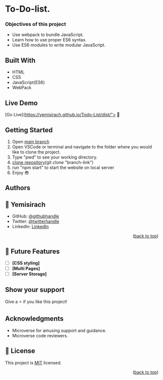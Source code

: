 # To-Do-list.

### Objectives of this project

- Use webpack to bundle JavaScript.
- Learn how to use proper ES6 syntax.
- Use ES6 modules to write modular JavaScript.

## Built With

- HTML
- CSS
- JavaScript(ES6)
- WebPack

## Live Demo

[Go Live](https://yemisirach.github.io/Todo-List/dist/"> 🙂

## Getting Started

1. Open [main branch](https://github.com/Yemisirach/Todo-List.git)
2. Open VSCode or terminal and navigate to the folder where you would like to clone the project.
3. Type "pwd" to see your working directory.
4. [clone repository](git@github.com:Yemisirach/Todo-List.git)(git clone "branch-link")
5. run "npm start" to start the website on local server
6. Enjoy 😎

## Authors

## 👥 Yemisirach

- GitHub: [@githubhandle](https://github.com/Yemisirach)
- Twitter: [@twitterhandle](https://twitter.com/TamiratYemisrach)
- LinkedIn: [LinkedIn](https://www.linkedin.com/in/yemisirach)

<p align="right">(<a href="#readme-top">back to top</a>)</p>

## 🔭 Future Features <a name="future-features"></a>

- [ ] **[CSS styling]**
- [ ] **[Multi Pages]**
- [ ] **[Server Storage]**

## Show your support

Give a ⭐️ if you like this project!

## Acknowledgments

- Microverse for amusing support and guidance.
- Microverse code reviewers.

## 📝 License <a name="license"></a>

This project is [MIT](./LICENSE) licensed.

<p align="right">(<a href="#readme-top">back to top</a>)</p>









